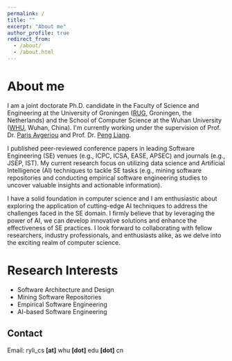 ```yaml
---
permalink: /
title: ""
excerpt: "About me"
author_profile: true
redirect_from: 
  - /about/
  - /about.html
---
```


About me
======

I am a joint doctorate Ph.D. candidate in the Faculty of Science and Engineering at the University of Groningen (<a href="https://en.wikipedia.org/wiki/University_of_Groningen" target="_blank">RUG</a>, Groningen, the Netherlands) and the School of Computer Science at the Wuhan University (<a href="https://en.wikipedia.org/wiki/Wuhan_University" target="_blank">WHU</a>, Wuhan, China). I'm currently working under the supervision of Prof. Dr. <a href="https://www.cs.rug.nl/~paris/" target="_blank">Paris Avgeriou</a> and Prof. Dr. <a href="https://www.cs.rug.nl/search/People/PengLiang" target="_blank">Peng Liang</a>. 

I published peer-reviewed conference papers in leading Software Engineering (SE) venues (e.g., ICPC, ICSA, EASE, APSEC) and journals (e.g., JSEP, IST). My current research focus on utilizing data science and Artificial Intelligence (AI) techniques to tackle SE tasks (e.g., mining software repositories and conducting empirical software engineering studies to uncover valuable insights and actionable information).

I have a solid foundation in computer science and I am enthusiastic about exploring the application of cutting-edge AI techniques to address the challenges faced in the SE domain. I firmly believe that by leveraging the power of AI, we can develop innovative solutions and enhance the effectiveness of SE practices. I look forward to collaborating with fellow researchers, industry professionals, and enthusiasts alike, as we delve into the exciting realm of computer science.


Research Interests
======
- Software Architecture and Design
- Mining Software Repositories
- Empirical Software Engineering
- AI-based Software Engineering


Contact
------
Email: ryli_cs **[at]** whu **[dot]** edu **[dot]** cn
